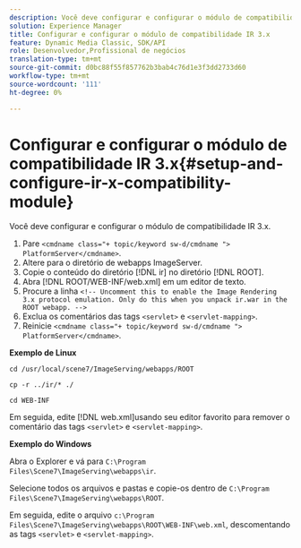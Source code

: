 ```yaml
---
description: Você deve configurar e configurar o módulo de compatibilidade IR 3.x.
solution: Experience Manager
title: Configurar e configurar o módulo de compatibilidade IR 3.x
feature: Dynamic Media Classic, SDK/API
role: Desenvolvedor,Profissional de negócios
translation-type: tm+mt
source-git-commit: d0bc88f55f857762b3bab4c76d1e3f3dd2733d60
workflow-type: tm+mt
source-wordcount: '111'
ht-degree: 0%

---
```



# Configurar e configurar o módulo de compatibilidade IR 3.x{#setup-and-configure-ir-x-compatibility-module}

Você deve configurar e configurar o módulo de compatibilidade IR 3.x.

1. Pare `<cmdname class="+ topic/keyword sw-d/cmdname ">  PlatformServer</cmdname>`.
1. Altere para o diretório de webapps ImageServer.
1. Copie o conteúdo do diretório [!DNL ir] no diretório [!DNL ROOT].
1. Abra [!DNL ROOT/WEB-INF/web.xml] em um editor de texto.
1. Procure a linha `<!-- Uncomment this to enable the Image Rendering 3.x protocol emulation. Only do this when you unpack ir.war in the ROOT webapp. -->`
1. Exclua os comentários das tags `<servlet>` e `<servlet-mapping>`.
1. Reinicie `<cmdname class="+ topic/keyword sw-d/cmdname ">  PlatformServer</cmdname>`.

**Exemplo de Linux**

`cd /usr/local/scene7/ImageServing/webapps/ROOT`

`cp -r ../ir/* ./`

`cd WEB-INF`

Em seguida, edite [!DNL web.xml]usando seu editor favorito para remover o comentário das tags `<servlet>` e `<servlet-mapping>`.

**Exemplo do Windows**

Abra o Explorer e vá para `C:\Program Files\Scene7\ImageServing\webapps\ir`.

Selecione todos os arquivos e pastas e copie-os dentro de `C:\Program Files\Scene7\ImageServing\webapps\ROOT`.

Em seguida, edite o arquivo `c:\Program Files\Scene7\ImageServing\webapps\ROOT\WEB-INF\web.xml`, descomentando as tags `<servlet>` e `<servlet-mapping>`.
